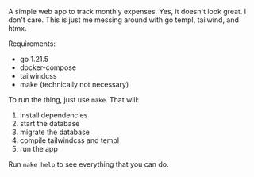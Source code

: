 A simple web app to track monthly expenses. Yes, it doesn't look great. I don't care.
This is just me messing around with go templ, tailwind, and htmx.

Requirements:
- go 1.21.5
- docker-compose
- tailwindcss
- make (technically not necessary)

To run the thing, just use `make`. That will:
1. install dependencies
2. start the database
3. migrate the database
4. compile tailwindcss and templ
5. run the app


Run `make help` to see everything that you can do.
